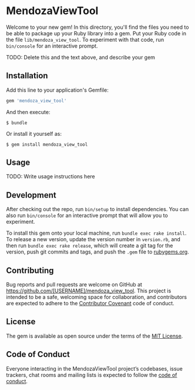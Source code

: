 # MendozaViewTool

Welcome to your new gem! In this directory, you'll find the files you need to be able to package up your Ruby library into a gem. Put your Ruby code in the file `lib/mendoza_view_tool`. To experiment with that code, run `bin/console` for an interactive prompt.

TODO: Delete this and the text above, and describe your gem

## Installation

Add this line to your application's Gemfile:

```ruby
gem 'mendoza_view_tool'
```

And then execute:

    $ bundle

Or install it yourself as:

    $ gem install mendoza_view_tool

## Usage

TODO: Write usage instructions here

## Development

After checking out the repo, run `bin/setup` to install dependencies. You can also run `bin/console` for an interactive prompt that will allow you to experiment.

To install this gem onto your local machine, run `bundle exec rake install`. To release a new version, update the version number in `version.rb`, and then run `bundle exec rake release`, which will create a git tag for the version, push git commits and tags, and push the `.gem` file to [rubygems.org](https://rubygems.org).

## Contributing

Bug reports and pull requests are welcome on GitHub at https://github.com/[USERNAME]/mendoza_view_tool. This project is intended to be a safe, welcoming space for collaboration, and contributors are expected to adhere to the [Contributor Covenant](http://contributor-covenant.org) code of conduct.

## License

The gem is available as open source under the terms of the [MIT License](https://opensource.org/licenses/MIT).

## Code of Conduct

Everyone interacting in the MendozaViewTool project’s codebases, issue trackers, chat rooms and mailing lists is expected to follow the [code of conduct](https://github.com/[USERNAME]/mendoza_view_tool/blob/master/CODE_OF_CONDUCT.md).
